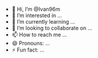 - 👋 Hi, I’m @Ivan96m
- 👀 I’m interested in ...
- 🌱 I’m currently learning ...
- 💞️ I’m looking to collaborate on ...
- 📫 How to reach me ...
- 😄 Pronouns: ...
- ⚡ Fun fact: ...

<!---
Ivan96m/Ivan96m is a ✨ special ✨ repository because its `README.md` (this file) appears on your GitHub profile.
You can click the Preview link to take a look at your changes.
--->
